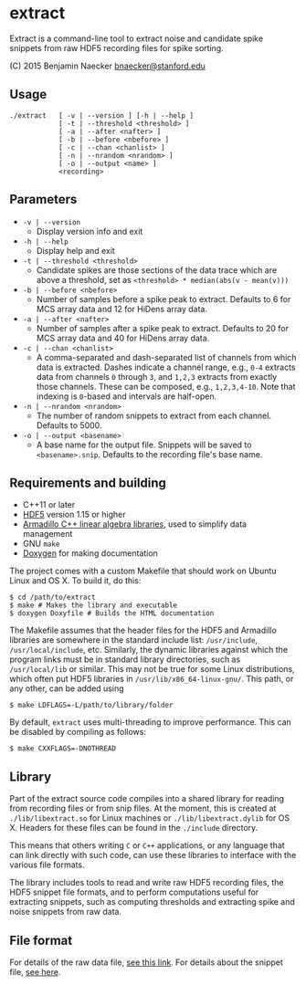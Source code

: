 extract
=======

Extract is a command-line tool to extract noise and candidate spike
snippets from raw HDF5 recording files for spike sorting.

(C) 2015 Benjamin Naecker bnaecker@stanford.edu

Usage
-----

	./extract 	[ -v | --version ] [-h | --help ]
				[ -t | --threshold <threshold> ]
				[ -a | --after <nafter> ]
				[ -b | --before <nbefore> ]
				[ -c | --chan <chanlist> ]
				[ -n | --nrandom <nrandom> ]
				[ -o | --output <name> ]
				<recording>

Parameters
----------

- `-v | --version` 
	- Display version info and exit
- `-h | --help` 
	- Display help and exit
- `-t | --threshold <threshold>` 
	- Candidate spikes are those sections of the data trace
which are above a threshold, set as `<threshold> * median(abs(v - mean(v)))`
- `-b | --before <nbefore>`
	- Number of samples before a spike peak to extract. Defaults to 6 for
MCS array data and 12 for HiDens array data.
- `-a | --after <nafter>`
	- Number of samples after a spike peak to extract. Defaults to 20 for
MCS array data and 40 for HiDens array data.
- `-c | --chan <chanlist>` 
	- A comma-separated and dash-separated list of channels from
which data is extracted. Dashes indicate a channel range, e.g., `0-4` extracts
data from channels `0` through `3`, and `1,2,3` extracts from exactly those channels.
These can be composed, e.g., `1,2,3,4-10`. Note that indexing is `0`-based and
intervals are half-open.
- `-n | --nrandom <nrandom>`
	- The number of random snippets to extract from each channel. Defaults to 5000.
- `-o | --output <basename>` 
	- A base name for the output file. Snippets will be saved to
`<basename>.snip`. Defaults to the recording file's base name.

Requirements and building
-------------------------

- C++11 or later
- [HDF5](http://www.hdfgroup.org) version 1.15 or higher
- [Armadillo C++ linear algebra libraries](http://arma.sourceforge.net), 
used to simplify data management
- GNU `make`
- [Doxygen](http://www.doxygen.org) for making documentation

The project comes with a custom Makefile that should work on Ubuntu Linux and OS X.
To build it, do this:

	$ cd /path/to/extract
	$ make # Makes the library and executable
	$ doxygen Doxyfile # Builds the HTML documentation

The Makefile assumes that the header files for the HDF5 and Armadillo libraries are
somewhere in the standard include list: `/usr/include`, `/usr/local/include`, etc.
Similarly, the dynamic libraries against which the program links must be in standard
library directories, such as `/usr/local/lib` or similar. This may not be true for
some Linux distributions, which often put HDF5 libraries in `/usr/lib/x86_64-linux-gnu/`.
This path, or any other, can be added using

	$ make LDFLAGS=-L/path/to/library/folder

By default, `extract` uses multi-threading to improve performance. This can be
disabled by compiling as follows:
	
	$ make CXXFLAGS=-DNOTHREAD

Library
-------

Part of the extract source code compiles into a shared library for reading from 
recording files or from snip files. At the moment, this is created at `./lib/libextract.so`
for Linux machines or `./lib/libextract.dylib` for OS X. Headers for these files
can be found in the `./include` directory.

This means that others writing `C` or `C++` applications, or any language that can
link directly with such code, can use these libraries to interface with the various
file formats.

The library includes tools to read and write raw HDF5 recording files, the HDF5 
snippet file formats, and to perform computations useful for extracting snippets,
such as computing thresholds and extracting spike and noise snippets from raw
data.

File format
-----------

For details of the raw data file, [see this link](https://github.com/baccuslab/spike-sorting/wiki/data-file-format).
For details about the snippet file, [see here](https://github.com/baccuslab/spike-sorting/wiki/snippet-file-format).


